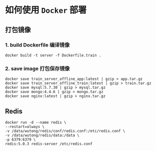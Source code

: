 # 如何使用 `Docker` 部署

## 打包镜像

### 1. build Dockerfile 编译镜像

```shell
docker build -t server -f Dockerfile.train .
```

### 2. save image 打包保存镜像

```shell
docker save train_server_offline_app:latest | gzip > app.tar.gz
docker save train_server_offline_train:latest | gzip > train.tar.gz
docker save mysql:5.7.30 | gzip > mysql.tar.gz
docker save mongo:4.4.6 | gzip > mongo.tar.gz
docker save nginx:latest | gzip > nginx.tar.gz
```

## Redis

```shell
docker run -d --name redis \
--restart=always \
-v /data/wutong/redis/conf/redis.conf:/etc/redis.conf \
-v /data/wutong/redis/data:/data \
-p 6379:6379 \
redis:5.0.3 redis-server /etc/redis.conf
```
